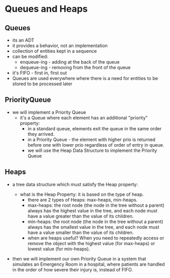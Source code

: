 # Queues and Heaps

## Queues

- its an ADT
- it provides a behavior, not an implementation
- collection of entities kept in a sequence
- can be modified:
  - enqueue-ing - adding at the back of the queue
  - dequeue-ing - removing from the front of the queue
- it's FIFO - first in, first out
- Queues are used everywhere where there is a need for entities
  to be stored to be processed later

## PriorityQueue

- we will implement a Priority Queue
  - it's a Queue where each element has an additional "priority" property:
    - in a standard queue, elements exit the queue in the same order they arrived.
    - in a Priority Queue - the element with higher prio is returned before one with lower prio regardless of order of entry in queue.
    - we will use the Heap Data Structure to implement the Priority Queue

## Heaps

- a tree data structure which must satisfy the Heap property:

  - what is the Heap Property: it is based on the type of heap.
    - there are 2 types of Heaps:
      max-heaps, min-heaps.
    - max-heaps: the root node (the node in the tree without a parent) always has the highest value in the tree, and each node must have a value greater than the value of its children.
    - min-heaps: the root node (the node in the tree without a parent) always has the smallest value in the tree, and each node must have a value smaller than the value of its children.
    - when are heaps useful? When you need to repeatedly access or remove the object with the highest value (for max-heaps) or lowest value (for min-heaps).

- then we will implement our own Priority Queue in a system that simulates an Emergency Room in a hospital, where patients are handled in the order of how severe their injury is, instead of FIFO.
